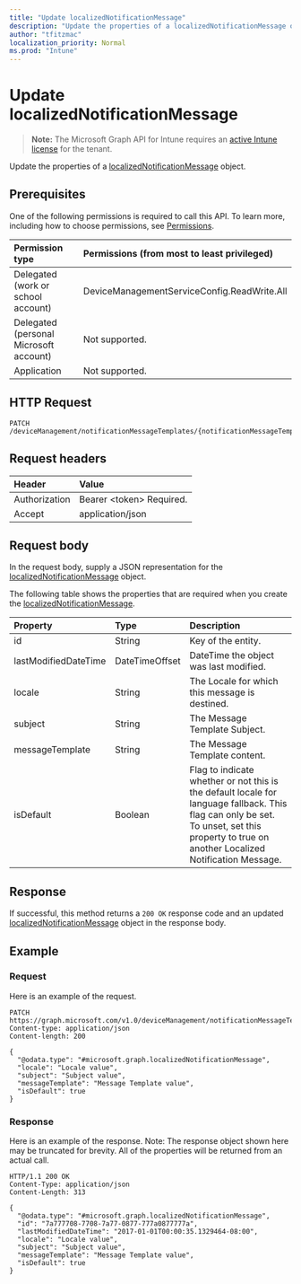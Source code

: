 ```yaml
---
title: "Update localizedNotificationMessage"
description: "Update the properties of a localizedNotificationMessage object."
author: "tfitzmac"
localization_priority: Normal
ms.prod: "Intune"
---
```


# Update localizedNotificationMessage

> **Note:** The Microsoft Graph API for Intune requires an [active Intune license](https://go.microsoft.com/fwlink/?linkid=839381) for the tenant.

Update the properties of a [localizedNotificationMessage](../resources/intune-notification-localizednotificationmessage.md) object.

## Prerequisites
One of the following permissions is required to call this API. To learn more, including how to choose permissions, see [Permissions](/graph/permissions-reference).

|Permission type|Permissions (from most to least privileged)|
|:---|:---|
|Delegated (work or school account)|DeviceManagementServiceConfig.ReadWrite.All|
|Delegated (personal Microsoft account)|Not supported.|
|Application|Not supported.|

## HTTP Request
<!-- {
  "blockType": "ignored"
}
-->
``` http
PATCH /deviceManagement/notificationMessageTemplates/{notificationMessageTemplateId}/localizedNotificationMessages/{localizedNotificationMessageId}
```

## Request headers
|Header|Value|
|:---|:---|
|Authorization|Bearer &lt;token&gt; Required.|
|Accept|application/json|

## Request body
In the request body, supply a JSON representation for the [localizedNotificationMessage](../resources/intune-notification-localizednotificationmessage.md) object.

The following table shows the properties that are required when you create the [localizedNotificationMessage](../resources/intune-notification-localizednotificationmessage.md).

|Property|Type|Description|
|:---|:---|:---|
|id|String|Key of the entity.|
|lastModifiedDateTime|DateTimeOffset|DateTime the object was last modified.|
|locale|String|The Locale for which this message is destined.|
|subject|String|The Message Template Subject.|
|messageTemplate|String|The Message Template content.|
|isDefault|Boolean|Flag to indicate whether or not this is the default locale for language fallback. This flag can only be set. To unset, set this property to true on another Localized Notification Message.|



## Response
If successful, this method returns a `200 OK` response code and an updated [localizedNotificationMessage](../resources/intune-notification-localizednotificationmessage.md) object in the response body.

## Example

### Request
Here is an example of the request.
``` http
PATCH https://graph.microsoft.com/v1.0/deviceManagement/notificationMessageTemplates/{notificationMessageTemplateId}/localizedNotificationMessages/{localizedNotificationMessageId}
Content-type: application/json
Content-length: 200

{
  "@odata.type": "#microsoft.graph.localizedNotificationMessage",
  "locale": "Locale value",
  "subject": "Subject value",
  "messageTemplate": "Message Template value",
  "isDefault": true
}
```

### Response
Here is an example of the response. Note: The response object shown here may be truncated for brevity. All of the properties will be returned from an actual call.
``` http
HTTP/1.1 200 OK
Content-Type: application/json
Content-Length: 313

{
  "@odata.type": "#microsoft.graph.localizedNotificationMessage",
  "id": "7a777708-7708-7a77-0877-777a0877777a",
  "lastModifiedDateTime": "2017-01-01T00:00:35.1329464-08:00",
  "locale": "Locale value",
  "subject": "Subject value",
  "messageTemplate": "Message Template value",
  "isDefault": true
}
```



